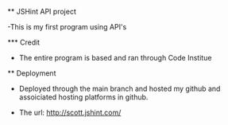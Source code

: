 ** JSHint API project

-This is my first program using API's

*** Credit

- The entire program is based and ran through Code Institue

** Deployment

- Deployed through the main branch and hosted my github and assoiciated hosting platforms in github.

- The url: http://scott.jshint.com/
